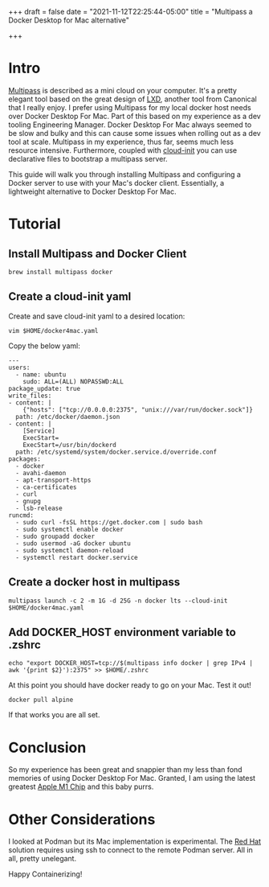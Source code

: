 +++
draft = false
date = "2021-11-12T22:25:44-05:00"
title = "Multipass a Docker Desktop for Mac alternative"

+++

# Intro 

[Multipass](https://multipass.run) is described as a mini cloud on your computer. It's a pretty elegant tool based on the great design of [LXD](https://linuxcontainers.org/lxd/introduction/), another tool from Canonical that I really enjoy. I prefer using Multipass for my local docker host needs over Docker Desktop For Mac. Part of this based on my experience as a dev tooling Engineering Manager. Docker Desktop For Mac always seemed to be slow and bulky and this can cause some issues when rolling out as a dev tool at scale. Multipass in my experience, thus far, seems much less resource intensive. Furthermore, coupled with [cloud-init](https://cloudinit.readthedocs.io/en/latest/topics/examples.html) you can use declarative files to bootstrap a multipass server.

This guide will walk you through installing Multipass and configuring a Docker server to use with your Mac's docker client. Essentially, a lightweight alternative to Docker Desktop For Mac.

# Tutorial

## Install Multipass and Docker Client 

`brew install multipass docker`


## Create a cloud-init yaml

Create and save cloud-init yaml to a desired location:

`vim $HOME/docker4mac.yaml`

Copy the below yaml:

```
---
users:
  - name: ubuntu
    sudo: ALL=(ALL) NOPASSWD:ALL
package_update: true
write_files:
- content: |
    {"hosts": ["tcp://0.0.0.0:2375", "unix:///var/run/docker.sock"]}
  path: /etc/docker/daemon.json
- content: |
    [Service]
    ExecStart=
    ExecStart=/usr/bin/dockerd
  path: /etc/systemd/system/docker.service.d/override.conf
packages:
  - docker
  - avahi-daemon
  - apt-transport-https
  - ca-certificates
  - curl
  - gnupg
  - lsb-release
runcmd:
  - sudo curl -fsSL https://get.docker.com | sudo bash
  - sudo systemctl enable docker
  - sudo groupadd docker
  - sudo usermod -aG docker ubuntu
  - sudo systemctl daemon-reload
  - systemctl restart docker.service
```


## Create a docker host in multipass

`multipass launch -c 2 -m 1G -d 25G -n docker lts --cloud-init $HOME/docker4mac.yaml`


## Add DOCKER_HOST environment variable to .zshrc

`echo "export DOCKER_HOST=tcp://$(multipass info docker | grep IPv4 | awk '{print $2}'):2375" >> $HOME/.zshrc`

At this point you should have docker ready to go on your Mac. Test it out!

`docker pull alpine`

If that works you are all set.


# Conclusion

So my experience has been great and snappier than my less than fond memories of using Docker Desktop For Mac. Granted, I am using the latest greatest [Apple M1 Chip](https://www.apple.com/newsroom/2020/11/apple-unleashes-m1/) and this baby purrs. 


# Other Considerations

I looked at Podman but its Mac implementation is experimental. The [Red Hat](https://www.redhat.com/sysadmin/replace-docker-podman-macos) solution requires using ssh to connect to the remote Podman server. All in all, pretty unelegant.  

Happy Containerizing!
